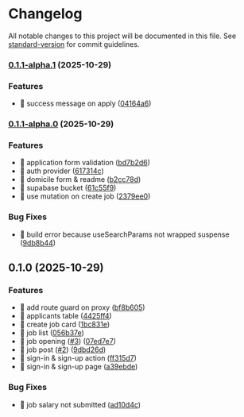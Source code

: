 # Changelog

All notable changes to this project will be documented in this file. See [standard-version](https://github.com/conventional-changelog/standard-version) for commit guidelines.

### [0.1.1-alpha.1](https://github.com/afifPippop1/hiring-dashboard/compare/v0.1.1-alpha.0...v0.1.1-alpha.1) (2025-10-29)


### Features

* 🎸 success message on apply ([04164a6](https://github.com/afifPippop1/hiring-dashboard/commit/04164a6d7300466d8118c141ded3cdb8f77d8168))

### [0.1.1-alpha.0](https://github.com/afifPippop1/hiring-dashboard/compare/v0.1.0...v0.1.1-alpha.0) (2025-10-29)


### Features

* 🎸 application form validation ([bd7b2d6](https://github.com/afifPippop1/hiring-dashboard/commit/bd7b2d6cd377657f716f8b1744d6b2bfc5cc36b4))
* 🎸 auth provider ([617314c](https://github.com/afifPippop1/hiring-dashboard/commit/617314c8c4cc95b964acd4d5bda71dd48815ab39))
* 🎸 domicile form & readme ([b2cc78d](https://github.com/afifPippop1/hiring-dashboard/commit/b2cc78d93c546608fef56724ffc5feb89a0f32c1))
* 🎸 supabase bucket ([61c55f9](https://github.com/afifPippop1/hiring-dashboard/commit/61c55f900353325fa6dbf0449db34ae71582597f))
* 🎸 use mutation on create job ([2379ee0](https://github.com/afifPippop1/hiring-dashboard/commit/2379ee094fc703e79f9e187fd890e6d503ee28d7))


### Bug Fixes

* 🐛 build error because useSearchParams not wrapped suspense ([9db8b44](https://github.com/afifPippop1/hiring-dashboard/commit/9db8b442ff40f221ca1c3c128c20617a501f66fe))

## 0.1.0 (2025-10-29)


### Features

* 🎸 add route guard on proxy ([bf8b605](https://github.com/afifPippop1/hiring-dashboard/commit/bf8b605b5aeec40b6b0cdee72b5835d8e77a7fcd))
* 🎸 applicants table ([4425ff4](https://github.com/afifPippop1/hiring-dashboard/commit/4425ff452fbf4475aec66dc9e8fc2c535e4eeedd))
* 🎸 create job card ([1bc831e](https://github.com/afifPippop1/hiring-dashboard/commit/1bc831e7c6e41747d4ee9bd9fab327fabd9612d9))
* 🎸 job list ([056b37e](https://github.com/afifPippop1/hiring-dashboard/commit/056b37eda3cc3f7b4e49bed2b11ab1fa862d1582))
* 🎸 job opening ([#3](https://github.com/afifPippop1/hiring-dashboard/issues/3)) ([07ed7e7](https://github.com/afifPippop1/hiring-dashboard/commit/07ed7e70ea754cb3853067cd963285ee31d8ca24))
* 🎸 job post ([#2](https://github.com/afifPippop1/hiring-dashboard/issues/2)) ([9dbd26d](https://github.com/afifPippop1/hiring-dashboard/commit/9dbd26d46c34a4d9830fc3de4bc91ac80b1351e4))
* 🎸 sign-in & sign-up action ([ff315d7](https://github.com/afifPippop1/hiring-dashboard/commit/ff315d70e4e98b5eed1a0769c3cf61c69bda2aa0))
* 🎸 sign-in & sign-up page ([a39ebde](https://github.com/afifPippop1/hiring-dashboard/commit/a39ebde5f3c4ce3448180f96b8dd98a4b88cb2c2))


### Bug Fixes

* 🐛 job salary not submitted ([ad10d4c](https://github.com/afifPippop1/hiring-dashboard/commit/ad10d4c6859acfb2177b1ea438a6e7df64c11e5e))
